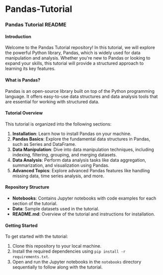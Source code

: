 # Pandas-Tutorial
### Pandas Tutorial README

#### Introduction
Welcome to the Pandas Tutorial repository! In this tutorial, we will explore the powerful Python library, Pandas, which is widely used for data manipulation and analysis. Whether you're new to Pandas or looking to expand your skills, this tutorial will provide a structured approach to learning its key features.

#### What is Pandas?
Pandas is an open-source library built on top of the Python programming language. It offers easy-to-use data structures and data analysis tools that are essential for working with structured data.

#### Tutorial Overview
This tutorial is organized into the following sections:

1. **Installation**: Learn how to install Pandas on your machine.
2. **Pandas Basics**: Explore the fundamental data structures in Pandas, such as Series and DataFrame.
3. **Data Manipulation**: Dive into data manipulation techniques, including indexing, filtering, grouping, and merging datasets.
4. **Data Analysis**: Perform data analysis tasks like data aggregation, summarization, and visualization using Pandas.
5. **Advanced Topics**: Explore advanced Pandas features like handling missing data, time series analysis, and more.

#### Repository Structure
- **Notebooks**: Contains Jupyter notebooks with code examples for each section of the tutorial.
- **Data**: Sample datasets used in the tutorial.
- **README.md**: Overview of the tutorial and instructions for installation.

#### Getting Started
To get started with the tutorial:
1. Clone this repository to your local machine.
2. Install the required dependencies using `pip install -r requirements.txt`.
3. Open and run the Jupyter notebooks in the `notebooks` directory sequentially to follow along with the tutorial.



